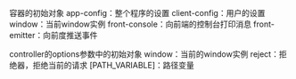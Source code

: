 
容器的初始对象
app-config：整个程序的设置
client-config：用户的设置
window：当前window实例
front-console：向前端的控制台打印消息
front-emitter：向前度推送事件


controller的options参数中的初始对象
window：当前的window实例
reject：拒绝器，拒绝当前的请求
[PATH_VARIABLE]：路径变量
